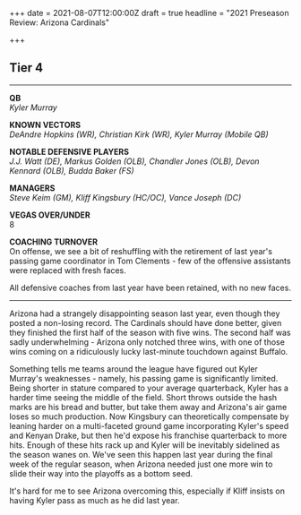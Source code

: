 +++
date = 2021-08-07T12:00:00Z
draft = true
headline = "2021 Preseason Review: Arizona Cardinals"

+++
## Tier 4

***

**QB**  
_Kyler Murray_

**KNOWN VECTORS**  
_DeAndre Hopkins (WR), Christian Kirk (WR), Kyler Murray (Mobile QB)_

**NOTABLE DEFENSIVE PLAYERS**  
_J.J. Watt (DE), Markus Golden (OLB), Chandler Jones (OLB), Devon Kennard (OLB), Budda Baker (FS)_

**MANAGERS**  
_Steve Keim (GM), Kliff Kingsbury (HC/OC), Vance Joseph (DC)_

**VEGAS OVER/UNDER**  
8

**COACHING TURNOVER**  
On offense, we see a bit of reshuffling with the retirement of last year's passing game coordinator in Tom Clements - few of the offensive assistants were replaced with fresh faces.

All defensive coaches from last year have been retained, with no new faces.

***

Arizona had a strangely disappointing season last year, even though they posted a non-losing record. The Cardinals should have done better, given they finished the first half of the season with five wins. The second half was sadly underwhelming - Arizona only notched three wins, with one of those wins coming on a ridiculously lucky last-minute touchdown against Buffalo.

Something tells me teams around the league have figured out Kyler Murray's weaknesses - namely, his passing game is significantly limited. Being shorter in stature compared to your average quarterback, Kyler has a harder time seeing the middle of the field. Short throws outside the hash marks are his bread and butter, but take them away and Arizona's air game loses so much production. Now Kingsbury can theoretically compensate by leaning harder on a multi-faceted ground game incorporating Kyler's speed and Kenyan Drake, but then he'd expose his franchise quarterback to more hits. Enough of these hits rack up and Kyler will be inevitably sidelined as the season wanes on. We've seen this happen last year during the final week of the regular season, when Arizona needed just one more win to slide their way into the playoffs as a bottom seed.

It's hard for me to see Arizona overcoming this, especially if Kliff insists on having Kyler pass as much as he did last year. 